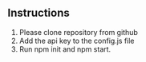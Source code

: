 ## Instructions

1. Please clone repository from github
2. Add the api key to the config.js file
3. Run npm init and npm start.
